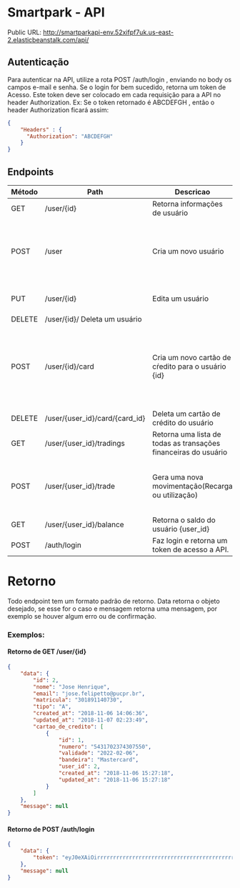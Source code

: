 # Smartpark - API

Public URL: http://smartparkapi-env.52xifpf7uk.us-east-2.elasticbeanstalk.com/api/

## Autenticação

Para autenticar na API, utilize a rota POST /auth/login , enviando no body os campos e-mail e senha. Se o login for bem sucedido, retorna um token de Acesso. Este token deve ser colocado em cada requisição para a API no header Authorization. Ex: Se o token retornado é ABCDEFGH , então o header Authorization ficará assim: 
```json
{
    "Headers" : {
      "Authorization": "ABCDEFGH"
    }
}
```

## Endpoints

Método   | Path   | Descricao | Input       | Regras
-------  | ------ | --------- | ------------| ---------|
    GET  | /user/{id} | Retorna informações de usuário |  {} | "" |
    POST | /user | Cria um novo usuário |  { nome, email, matricula, senha, tipo } | Todos os campos são obrigatórios. E-mail deve ser um e-mail válido. Matricula deve ter no minimo 10 caracteres. Senha deve ter entre 6 e 16 caracteres. Tipo deve ser A ou P.
    PUT  | /user/{id} | Edita um usuário | Igual o POST porém sem Tipo. Só precisa mandar o campo que foi alterado. | Mesmas regras do POST porém nenhum campo é obrigatório.
    DELETE | /user/{id}/ Deleta um usuário | |
    POST | /user/{id}/card | Cria um novo cartão de cŕedito para o usuário {id} | { numero, validade, cvv, bandeira } | Todos os campos são obrigatórios. O número deve ser um cartão válido. A validade deve ser no formato m/y(02/23,03/25,...). cvv deve ser um cvv válido. Bandeira é uma string com o nome da bandeira(Mastercard,Visa,etc)
    DELETE | /user/{user_id}/card/{card_id} | Deleta um cartão de crédito do usuário | |
    GET | /user/{user_id}/tradings | Retorna uma lista de todas as transações financeiras do usuário |
    POST | /user/{user_id}/trade | Gera uma nova movimentação(Recarga ou utilização) | {cartao_de_credito_id,valor,tipo} | Cartão de crédito deve ser um cartão de crédito do usuário). Valor deve ser numérico, negativo para gastar e positivo para carregar. Tipo deve ser E ou S.
    GET | /user/{user_id}/balance | Retorna o saldo do usuário {user_id}
    POST | /auth/login | Faz login e retorna um token de acesso a API. | {email,senha} 
    
# Retorno

Todo endpoint tem um formato padrão de retorno. Data retorna o objeto desejado, se esse for o caso e mensagem retorna uma mensagem, por exemplo se houver algum erro ou de confirmação.

### Exemplos: 

#### Retorno de GET /user/{id} 
```json
{
    "data": {
        "id": 2,
        "nome": "Jose Henrique",
        "email": "jose.felipetto@pucpr.br",
        "matricula": "301891140730",
        "tipo": "A",
        "created_at": "2018-11-06 14:06:36",
        "updated_at": "2018-11-07 02:23:49",
        "cartao_de_credito": [
            {
                "id": 1,
                "numero": "5431702374307550",
                "validade": "2022-02-06",
                "bandeira": "Mastercard",
                "user_id": 2,
                "created_at": "2018-11-06 15:27:18",
                "updated_at": "2018-11-06 15:27:18"
            }
        ]
    },
    "message": null
}
```

#### Retorno de POST /auth/login
```json
{
    "data": {
        "token": "eyJ0eXAiOirrrrrrrrrrrrrrrrrrrrrrrrrrrrrrrrrrrrrrrrrrrrrrrrrrrrrrrrrrrrrrImlhdCI6MTU0MTYyODM4NiwiZXhwIjoxNTU0NTg4Mzg2fQ.-eQPNep3cd8D-HKryfo9AOerYirlgNCKR3FQduqjx20"
    },
    "message": null
}
```

